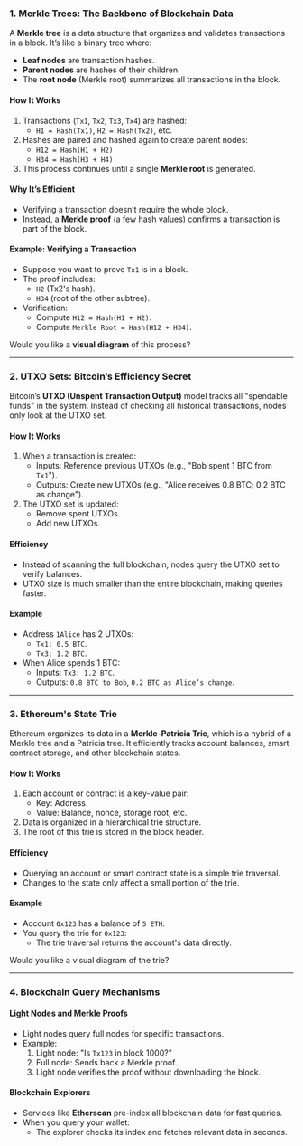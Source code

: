 ### **1. Merkle Trees: The Backbone of Blockchain Data**

A **Merkle tree** is a data structure that organizes and validates transactions in a block. It’s like a binary tree where:

- **Leaf nodes** are transaction hashes.
- **Parent nodes** are hashes of their children.
- The **root node** (Merkle root) summarizes all transactions in the block.

#### **How It Works**

1. Transactions (`Tx1`, `Tx2`, `Tx3`, `Tx4`) are hashed:
    - `H1 = Hash(Tx1)`, `H2 = Hash(Tx2)`, etc.
2. Hashes are paired and hashed again to create parent nodes:
    - `H12 = Hash(H1 + H2)`
    - `H34 = Hash(H3 + H4)`
3. This process continues until a single **Merkle root** is generated.

#### **Why It’s Efficient**

- Verifying a transaction doesn’t require the whole block.
- Instead, a **Merkle proof** (a few hash values) confirms a transaction is part of the block.

#### **Example: Verifying a Transaction**

- Suppose you want to prove `Tx1` is in a block.
- The proof includes:
    - `H2` (Tx2's hash).
    - `H34` (root of the other subtree).
- Verification:
    - Compute `H12 = Hash(H1 + H2)`.
    - Compute `Merkle Root = Hash(H12 + H34)`.

Would you like a **visual diagram** of this process?

---

### **2. UTXO Sets: Bitcoin’s Efficiency Secret**

Bitcoin’s **UTXO (Unspent Transaction Output)** model tracks all "spendable funds" in the system. Instead of checking all historical transactions, nodes only look at the UTXO set.

#### **How It Works**

1. When a transaction is created:
    - Inputs: Reference previous UTXOs (e.g., "Bob spent 1 BTC from `Tx1`").
    - Outputs: Create new UTXOs (e.g., "Alice receives 0.8 BTC; 0.2 BTC as change").
2. The UTXO set is updated:
    - Remove spent UTXOs.
    - Add new UTXOs.

#### **Efficiency**

- Instead of scanning the full blockchain, nodes query the UTXO set to verify balances.
- UTXO size is much smaller than the entire blockchain, making queries faster.

#### **Example**

- Address `1Alice` has 2 UTXOs:
    - `Tx1: 0.5 BTC`.
    - `Tx3: 1.2 BTC`.
- When Alice spends 1 BTC:
    - Inputs: `Tx3: 1.2 BTC`.
    - Outputs: `0.8 BTC to Bob`, `0.2 BTC as Alice’s change`.

---

### **3. Ethereum's State Trie**

Ethereum organizes its data in a **Merkle-Patricia Trie**, which is a hybrid of a Merkle tree and a Patricia tree. It efficiently tracks account balances, smart contract storage, and other blockchain states.

#### **How It Works**

1. Each account or contract is a key-value pair:
    - Key: Address.
    - Value: Balance, nonce, storage root, etc.
2. Data is organized in a hierarchical trie structure.
3. The root of this trie is stored in the block header.

#### **Efficiency**

- Querying an account or smart contract state is a simple trie traversal.
- Changes to the state only affect a small portion of the trie.

#### **Example**

- Account `0x123` has a balance of `5 ETH`.
- You query the trie for `0x123`:
    - The trie traversal returns the account's data directly.

Would you like a visual diagram of the trie?

---

### **4. Blockchain Query Mechanisms**

#### **Light Nodes and Merkle Proofs**

- Light nodes query full nodes for specific transactions.
- Example:
    1. Light node: "Is `Tx123` in block 1000?"
    2. Full node: Sends back a Merkle proof.
    3. Light node verifies the proof without downloading the block.

#### **Blockchain Explorers**

- Services like **Etherscan** pre-index all blockchain data for fast queries.
- When you query your wallet:
    - The explorer checks its index and fetches relevant data in seconds.